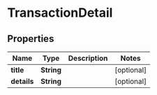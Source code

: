# TransactionDetail

## Properties
Name | Type | Description | Notes
------------ | ------------- | ------------- | -------------
**title** | **String** |  |  [optional]
**details** | **String** |  |  [optional]

